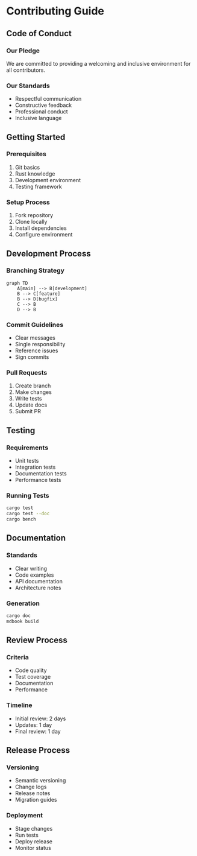 <!-- markdownlint-disable MD013 line-length -->

# Contributing Guide

## Code of Conduct

### Our Pledge

We are committed to providing a welcoming and inclusive environment for all contributors.

### Our Standards

- Respectful communication
- Constructive feedback
- Professional conduct
- Inclusive language

## Getting Started

### Prerequisites

1. Git basics
2. Rust knowledge
3. Development environment
4. Testing framework

### Setup Process

1. Fork repository
2. Clone locally
3. Install dependencies
4. Configure environment

## Development Process

### Branching Strategy

```mermaid
graph TD
    A[main] --> B[development]
    B --> C[feature]
    B --> D[bugfix]
    C --> B
    D --> B
```

### Commit Guidelines

- Clear messages
- Single responsibility
- Reference issues
- Sign commits

### Pull Requests

1. Create branch
2. Make changes
3. Write tests
4. Update docs
5. Submit PR

## Testing

### Requirements

- Unit tests
- Integration tests
- Documentation tests
- Performance tests

### Running Tests

```bash
cargo test
cargo test --doc
cargo bench
```

## Documentation

### Standards

- Clear writing
- Code examples
- API documentation
- Architecture notes

### Generation

```bash
cargo doc
mdbook build
```

## Review Process

### Criteria

- Code quality
- Test coverage
- Documentation
- Performance

### Timeline

- Initial review: 2 days
- Updates: 1 day
- Final review: 1 day

## Release Process

### Versioning

- Semantic versioning
- Change logs
- Release notes
- Migration guides

### Deployment

- Stage changes
- Run tests
- Deploy release
- Monitor status
